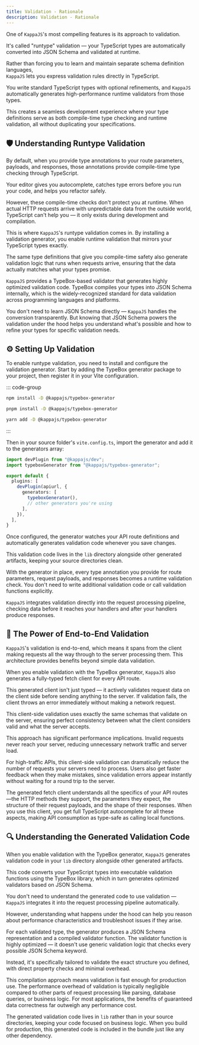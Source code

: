 ```yaml
---
title: Validation - Rationale
description: Validation - Rationale
---
```


One of `KappaJS`'s most compelling features is its approach to validation.

It's called "runtype" validation —
your TypeScript types are automatically converted into JSON Schema and validated at runtime.

Rather than forcing you to learn and maintain separate schema definition languages,<br>
`KappaJS` lets you express validation rules directly in TypeScript.

You write standard TypeScript types with optional refinements,
and `KappaJS` automatically generates high-performance runtime validators from those types.

This creates a seamless development experience where your type definitions
serve as both compile-time type checking and runtime validation,
all without duplicating your specifications.

## 🛡️ Understanding Runtype Validation

By default, when you provide type annotations to your route parameters, payloads, and responses,
those annotations provide compile-time type checking through TypeScript.

Your editor gives you autocomplete, catches type errors before you run your code, and helps you refactor safely.

However, these compile-time checks don't protect you at runtime.
When actual HTTP requests arrive with unpredictable data from the outside world,
TypeScript can't help you — it only exists during development and compilation.

This is where `KappaJS`'s runtype validation comes in.
By installing a validation generator, you enable runtime validation that mirrors your TypeScript types exactly.

The same type definitions that give you compile-time safety
also generate validation logic that runs when requests arrive,
ensuring that the data actually matches what your types promise.

`KappaJS` provides a TypeBox-based validator that generates highly optimized validation code.
TypeBox compiles your types into JSON Schema internally,
which is the widely-recognized standard for data validation across programming languages and platforms.

You don't need to learn JSON Schema directly — `KappaJS` handles the conversion transparently.
But knowing that JSON Schema powers the validation under the hood helps you understand
what's possible and how to refine your types for specific validation needs.

## ⚙️ Setting Up Validation

To enable runtype validation, you need to install and configure the validation generator.
Start by adding the TypeBox generator package to your project, then register it in your Vite configuration.

::: code-group

```sh [npm]
npm install -D @kappajs/typebox-generator
```

```sh [pnpm]
pnpm install -D @kappajs/typebox-generator
```

```sh [yarn]
yarn add -D @kappajs/typebox-generator
```
:::

Then in your source folder's `vite.config.ts`, import the generator and add it to the generators array:

```ts [vite.config.ts]
import devPlugin from "@kappajs/dev";
import typeboxGenerator from "@kappajs/typebox-generator";

export default {
  plugins: [
    devPlugin(apiurl, {
      generators: [
        typeboxGenerator(),
        // other generators you're using
      ],
    }),
  ],
}
```

Once configured, the generator watches your API route definitions
and automatically generates validation code whenever you save changes.

This validation code lives in the `lib` directory alongside other generated artifacts,
keeping your source directories clean.

With the generator in place, every type annotation you provide for route parameters,
request payloads, and responses becomes a runtime validation check.
You don't need to write additional validation code or call validation functions explicitly.

`KappaJS` integrates validation directly into the request processing pipeline,
checking data before it reaches your handlers and after your handlers produce responses.

## 🔄 The Power of End-to-End Validation

`KappaJS`'s validation is end-to-end, which means it spans from the client making requests
all the way through to the server processing them.
This architecture provides benefits beyond simple data validation.

When you enable validation with the TypeBox generator,
`KappaJS` also generates a fully-typed fetch client for every API route.

This generated client isn't just typed — it actively validates request data on the client side
before sending anything to the server.
If validation fails, the client throws an error immediately without making a network request.

This client-side validation uses exactly the same schemas that validate on the server,
ensuring perfect consistency between what the client considers valid and what the server accepts.

This approach has significant performance implications.
Invalid requests never reach your server, reducing unnecessary network traffic and server load.

For high-traffic APIs, this client-side validation can dramatically reduce the number of requests
your servers need to process. Users also get faster feedback when they make mistakes,
since validation errors appear instantly without waiting for a round trip to the server.

The generated fetch client understands all the specifics of your API routes—the HTTP methods they support,
the parameters they expect, the structure of their request payloads, and the shape of their responses.
When you use this client, you get full TypeScript autocomplete for all these aspects,
making API consumption as type-safe as calling local functions.

## 🔍 Understanding the Generated Validation Code

When you enable validation with the TypeBox generator,
`KappaJS` generates validation code in your `lib` directory alongside other generated artifacts.

This code converts your TypeScript types into executable validation functions using the TypeBox library,
which in turn generates optimized validators based on JSON Schema.

You don't need to understand the generated code to use validation —
`KappaJS` integrates it into the request processing pipeline automatically.

However, understanding what happens under the hood can help you reason about performance characteristics
and troubleshoot issues if they arise.

For each validated type, the generator produces a JSON Schema representation and a compiled validator function.
The validator function is highly optimized —
it doesn't use generic validation logic that checks every possible JSON Schema keyword.

Instead, it's specifically tailored to validate the exact structure you defined,
with direct property checks and minimal overhead.

This compilation approach means validation is fast enough for production use.
The performance overhead of validation is typically negligible compared to other parts of request processing
like parsing, database queries, or business logic.
For most applications, the benefits of guaranteed data correctness far outweigh any performance cost.

The generated validation code lives in `lib` rather than in your source directories,
keeping your code focused on business logic.
When you build for production, this generated code is included in the bundle just like any other dependency.

